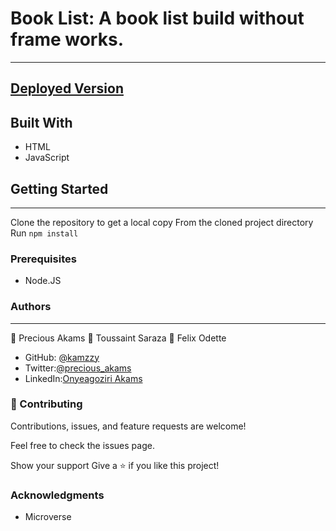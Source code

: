 # Book List: A book list build without frame works.
***
## [Deployed Version]()

## Built With
* HTML
* JavaScript

## Getting Started
***
Clone the repository to get a local copy
From the cloned project directory
Run `npm install`

### Prerequisites
* Node.JS

### Authors
***
👤 Precious Akams
👤 Toussaint Saraza
👤 Felix Odette

* GitHub: [@kamzzy](https://github.com/kamzzy)
* Twitter:[@precious_akams](https://twitter.com/precious_akams)
* LinkedIn:[Onyeagoziri Akams](https://www.linkedin.com/in/onyeagoziri-akams/)

### 🤝 Contributing
Contributions, issues, and feature requests are welcome!

Feel free to check the issues page.

Show your support
Give a ⭐️ if you like this project!

### Acknowledgments
* Microverse
